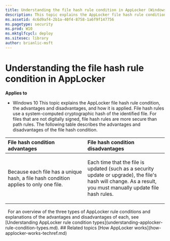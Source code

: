 ```yaml
---
title: Understanding the file hash rule condition in AppLocker (Windows 10)
description: This topic explains the AppLocker file hash rule condition, the advantages and disadvantages, and how it is applied.
ms.assetid: 4c6d9af4-2b1a-40f4-8758-1a6f9f147756
ms.pagetype: security
ms.prod: W10
ms.mktglfcycl: deploy
ms.sitesec: library
author: brianlic-msft
---
```

# Understanding the file hash rule condition in AppLocker
**Applies to**
-   Windows 10
This topic explains the AppLocker file hash rule condition, the advantages and disadvantages, and how it is applied.
File hash rules use a system-computed cryptographic hash of the identified file. For files that are not digitally signed, file hash rules are more secure than path rules. The following table describes the advantages and disadvantages of the file hash condition.
<table>
<colgroup>
<col width="50%" />
<col width="50%" />
</colgroup>
<thead>
<tr class="header">
<th align="left">File hash condition advantages</th>
<th align="left">File hash condition disadvantages</th>
</tr>
</thead>
<tbody>
<tr class="odd">
<td align="left"><p>Because each file has a unique hash, a file hash condition applies to only one file.</p></td>
<td align="left"><p>Each time that the file is updated (such as a security update or upgrade), the file's hash will change. As a result, you must manually update file hash rules.</p></td>
</tr>
</tbody>
</table>
 
For an overview of the three types of AppLocker rule conditions and explanations of the advantages and disadvantages of each, see [Understanding AppLocker rule condition types](understanding-applocker-rule-condition-types.md).
## Related topics
[How AppLocker works](how-applocker-works-techref.md)
 
 
